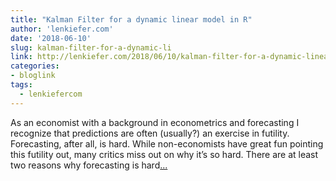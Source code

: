 ```yaml
---
title: "Kalman Filter for a dynamic linear model in R"
author: 'lenkiefer.com'
date: '2018-06-10'
slug: kalman-filter-for-a-dynamic-li
link: http://lenkiefer.com/2018/06/10/kalman-filter-for-a-dynamic-linear-model-in-r/
categories:
- bloglink
tags:
  - lenkiefercom
---
```


As an economist with a background in econometrics and forecasting I recognize that predictions are often (usually?) an exercise in futility. Forecasting, after all, is hard. While non-economists have great fun pointing this futility out, many critics miss out on why it’s so hard. There are at least two reasons why forecasting is hard[... <i class="fas fa-external-link-alt"></i>](http://lenkiefer.com/2018/06/10/kalman-filter-for-a-dynamic-linear-model-in-r/)

